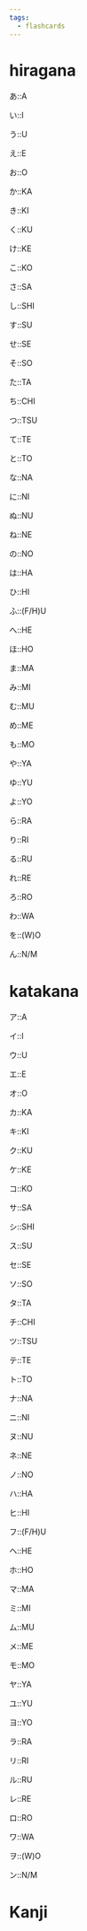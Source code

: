 ```yaml
---
tags:
  - flashcards
---
```

# hiragana

あ::A
<!--SR:!2023-10-23,16,272-->
い::I
<!--SR:!2023-10-27,20,292-->
う::U
<!--SR:!2023-10-28,21,292-->
え::E
<!--SR:!2023-10-25,18,292-->
お::O
<!--SR:!2023-10-25,18,292-->
か::KA
<!--SR:!2023-10-26,19,292-->
き::KI
<!--SR:!2023-10-24,17,290-->
く::KU
<!--SR:!2023-10-24,17,292-->
け::KE
<!--SR:!2023-10-25,18,272-->
こ::KO
<!--SR:!2023-10-25,18,292-->
さ::SA
<!--SR:!2023-10-09,2,232-->
し::SHI
<!--SR:!2023-10-27,20,292-->
す::SU
<!--SR:!2023-10-28,21,292-->
せ::SE
<!--SR:!2023-10-26,19,292-->
そ::SO
<!--SR:!2023-10-26,19,292-->
た::TA
<!--SR:!2023-10-26,19,292-->
ち::CHI
<!--SR:!2023-10-26,19,292-->
つ::TSU
<!--SR:!2023-10-24,17,292-->
て::TE
<!--SR:!2023-10-26,19,292-->
と::TO
<!--SR:!2023-10-27,20,292-->
な::NA
<!--SR:!2023-10-27,20,292-->
に::NI
<!--SR:!2023-10-27,20,292-->
ぬ::NU
<!--SR:!2023-10-09,2,212-->
ね::NE
<!--SR:!2023-10-20,13,272-->
の::NO
<!--SR:!2023-10-28,21,292-->
は::HA
<!--SR:!2023-10-24,17,292-->
ひ::HI
<!--SR:!2023-10-24,17,292-->
ふ::(F/H)U
<!--SR:!2023-10-28,21,292-->
へ::HE
<!--SR:!2023-10-25,18,292-->
ほ::HO
<!--SR:!2023-10-19,12,272-->
ま::MA
<!--SR:!2023-10-09,2,232-->
み::MI
<!--SR:!2023-10-24,17,292-->
む::MU
<!--SR:!2023-10-23,16,272-->
め::ME
<!--SR:!2023-10-23,16,272-->
も::MO
<!--SR:!2023-10-19,12,272-->
や::YA
<!--SR:!2023-10-28,21,292-->
ゆ::YU
<!--SR:!2023-10-15,8,252-->
よ::YO
<!--SR:!2023-10-24,17,292-->
ら::RA
<!--SR:!2023-10-26,19,292-->
り::RI
<!--SR:!2023-10-28,21,292-->
る::RU
<!--SR:!2023-10-24,17,292-->
れ::RE
<!--SR:!2023-10-26,19,292-->
ろ::RO
<!--SR:!2023-10-23,16,272-->
わ::WA
<!--SR:!2023-10-17,10,252-->
を::(W)O
<!--SR:!2023-10-27,20,292-->
ん::N/M
<!--SR:!2023-10-28,21,292-->

# katakana

ア::A
<!--SR:!2023-10-09,2,266-->
イ::I
<!--SR:!2023-10-24,17,286-->
ウ::U
<!--SR:!2023-10-09,2,246-->
エ::E
<!--SR:!2023-10-15,8,226-->
オ::O
<!--SR:!2023-10-27,20,286-->
カ::KA
<!--SR:!2023-10-26,19,286-->
キ::KI
<!--SR:!2023-10-30,23,306-->
ク::KU
<!--SR:!2023-10-22,15,286-->
ケ::KE
<!--SR:!2023-10-08,1,186-->
コ::KO
<!--SR:!2023-10-25,18,286-->
サ::SA
<!--SR:!2023-10-08,1,186-->
シ::SHI
<!--SR:!2023-10-08,1,206-->
ス::SU
<!--SR:!2023-10-16,9,266-->
セ::SE
<!--SR:!2023-10-17,10,266-->
ソ::SO
<!--SR:!2023-10-09,2,246-->
タ::TA
<!--SR:!2023-10-16,9,226-->
チ::CHI
<!--SR:!2023-10-11,4,206-->
ツ::TSU
<!--SR:!2023-10-09,2,246-->
テ::TE
<!--SR:!2023-10-09,2,246-->
ト::TO
<!--SR:!2023-10-29,22,306-->
ナ::NA
<!--SR:!2023-10-13,6,246-->
ニ::NI
<!--SR:!2023-10-29,22,306-->
ヌ::NU
<!--SR:!2023-10-08,1,186-->
ネ::NE
<!--SR:!2023-10-20,13,266-->
ノ::NO
<!--SR:!2023-10-09,2,226-->
ハ::HA
<!--SR:!2023-10-21,14,286-->
ヒ::HI
<!--SR:!2023-10-21,14,266-->
フ::(F/H)U
<!--SR:!2023-10-27,20,286-->
ヘ::HE
<!--SR:!2023-10-30,23,306-->
ホ::HO
<!--SR:!2023-10-19,12,266-->
マ::MA
<!--SR:!2023-10-14,7,246-->
ミ::MI
<!--SR:!2023-10-25,18,286-->
ム::MU
<!--SR:!2023-10-18,11,266-->
メ::ME
<!--SR:!2023-10-18,11,266-->
モ::MO
<!--SR:!2023-10-08,1,186-->
ヤ::YA
<!--SR:!2023-10-28,21,306-->
ユ::YU
<!--SR:!2023-10-09,2,246-->
ヨ::YO
<!--SR:!2023-10-08,1,186-->
ラ::RA
<!--SR:!2023-10-17,10,266-->
リ::RI
<!--SR:!2023-10-27,20,306-->
ル::RU
<!--SR:!2023-10-29,22,306-->
レ::RE
<!--SR:!2023-10-18,11,266-->
ロ::RO
<!--SR:!2023-10-22,15,266-->
ワ::WA
<!--SR:!2023-10-08,1,186-->
ヲ::(W)O
<!--SR:!2023-10-08,1,206-->
ン::N/M
<!--SR:!2023-10-08,1,206-->


# Kanji

